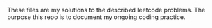 These files are my solutions to the described leetcode problems.
The purpose this repo is to document my ongoing coding practice.
